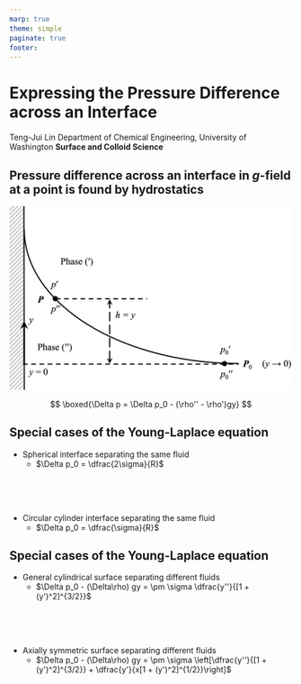 ```yaml
---
marp: true
theme: simple
paginate: true
footer:
---
```


<!-- headingDivider: 2 -->
<!-- _class: cover -->
# Expressing the Pressure Difference across an Interface

Teng-Jui Lin
Department of Chemical Engineering, University of Washington
**Surface and Colloid Science**

## Pressure difference across an interface in *g*-field at a point is found by hydrostatics

![height:450px center](pressure-determination.png)

$$
\boxed{\Delta p = \Delta p_0 - (\rho'' - \rho')gy}
$$

## Special cases of the Young-Laplace equation

- Spherical interface separating the same fluid
  - $\Delta p_0 = \dfrac{2\sigma}{R}$

<br/><br/><br/>

- Circular cylinder interface separating the same fluid
  - $\Delta p_0 = \dfrac{\sigma}{R}$

## Special cases of the Young-Laplace equation

- General cylindrical surface separating different fluids
  - $\Delta p_0 - (\Delta\rho) gy = \pm \sigma \dfrac{y''}{[1 + (y')^2]^{3/2}}$

<br/><br/><br/>

- Axially symmetric surface separating different fluids
  - $\Delta p_0 - (\Delta\rho) gy = \pm \sigma \left[\dfrac{y''}{[1 + (y')^2]^{3/2}} + \dfrac{y'}{x[1 + (y')^2]^{1/2}}\right]$
